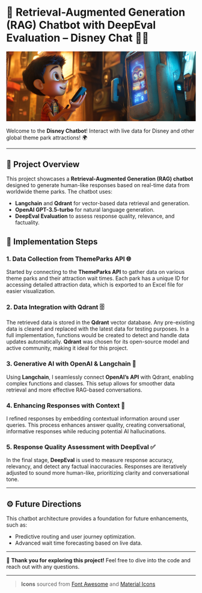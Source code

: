 # 🎢 Retrieval-Augmented Generation (RAG) Chatbot with DeepEval Evaluation – Disney Chat 🧑‍🚀

![Disney Chatbot](https://github.com/roangws/disney-chat/blob/main/chat.png)

Welcome to the **Disney Chatbot**! Interact with live data for Disney and other global theme park attractions! 🌍

---

## 📌 Project Overview

This project showcases a **Retrieval-Augmented Generation (RAG) chatbot** designed to generate human-like responses based on real-time data from worldwide theme parks. The chatbot uses:
- **Langchain** and **Qdrant** for vector-based data retrieval and generation.
- **OpenAI GPT-3.5-turbo** for natural language generation.
- **DeepEval Evaluation** to assess response quality, relevance, and factuality.

## 🚀 Implementation Steps

### 1. Data Collection from ThemeParks API 🌐
Started by connecting to the **ThemeParks API** to gather data on various theme parks and their attraction wait times. Each park has a unique ID for accessing detailed attraction data, which is exported to an Excel file for easier visualization.

### 2. Data Integration with Qdrant 🗄️
The retrieved data is stored in the **Qdrant** vector database. Any pre-existing data is cleared and replaced with the latest data for testing purposes. In a full implementation, functions would be created to detect and handle data updates automatically. **Qdrant** was chosen for its open-source model and active community, making it ideal for this project.

### 3. Generative AI with OpenAI & Langchain 🤖
Using **Langchain**, I seamlessly connect **OpenAI’s API** with Qdrant, enabling complex functions and classes. This setup allows for smoother data retrieval and more effective RAG-based conversations.

### 4. Enhancing Responses with Context 📝
I refined responses by embedding contextual information around user queries. This process enhances answer quality, creating conversational, informative responses while reducing potential AI hallucinations.

### 5. Response Quality Assessment with DeepEval ✅
In the final stage, **DeepEval** is used to measure response accuracy, relevancy, and detect any factual inaccuracies. Responses are iteratively adjusted to sound more human-like, prioritizing clarity and conversational tone.

---

## ⚙️ Future Directions
This chatbot architecture provides a foundation for future enhancements, such as:
- Predictive routing and user journey optimization.
- Advanced wait time forecasting based on live data.

---

🎉 **Thank you for exploring this project!** Feel free to dive into the code and reach out with any questions.

--- 

> **Icons** sourced from [Font Awesome](https://fontawesome.com/) and [Material Icons](https://material.io/resources/icons/)
